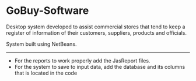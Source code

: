 # GoBuy-Software
Desktop system developed to assist commercial stores that tend to keep a register of information of their customers, suppliers, products and officials.

System built using NetBeans. 

------
- For the reports to work properly add the JasReport files. 
- For the system to save to input data, add the database and its columns  that is located in the code

